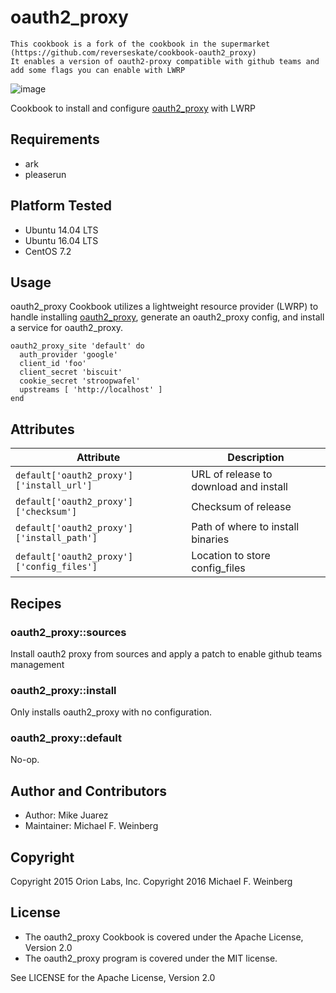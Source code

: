 # oauth2_proxy

```
This cookbook is a fork of the cookbook in the supermarket (https://github.com/reverseskate/cookbook-oauth2_proxy)
It enables a version of oauth2-proxy compatible with github teams and add some flags you can enable with LWRP
```

![image](https://circleci.com/gh/orion-cookbooks/oauth2_proxy/tree/master.svg?style=shield&circle-token=89bd4ccd24e3a88c0149ac1f3f8f82b936fe5017)

Cookbook to install and configure [oauth2_proxy](https://github.com/bitly/oauth2_proxy) with LWRP

## Requirements

* ark
* pleaserun

## Platform Tested

* Ubuntu 14.04 LTS
* Ubuntu 16.04 LTS
* CentOS 7.2

## Usage

oauth2_proxy Cookbook utilizes a lightweight resource provider (LWRP) to handle installing [oauth2_proxy](https://github.com/bitly/oauth2_proxy), generate an oauth2_proxy config, and install a service for oauth2_proxy.

```
oauth2_proxy_site 'default' do
  auth_provider 'google'
  client_id 'foo'
  client_secret 'biscuit'
  cookie_secret 'stroopwafel'
  upstreams [ 'http://localhost' ]
end
```

## Attributes

| Attribute | Description |
| --------- |-------------|
| `default['oauth2_proxy']['install_url']` | URL of release to download and install |
| `default['oauth2_proxy']['checksum']` | Checksum of release |
| `default['oauth2_proxy']['install_path']` | Path of where to install binaries |
| `default['oauth2_proxy']['config_files']` | Location to store config_files |


## Recipes

### oauth2_proxy::sources

Install oauth2 proxy from sources and apply a patch to enable github teams management

### oauth2_proxy::install

Only installs oauth2_proxy with no configuration.

### oauth2_proxy::default

No-op.

## Author and Contributors

* Author: Mike Juarez
* Maintainer: Michael F. Weinberg

## Copyright

Copyright 2015 Orion Labs, Inc.
Copyright 2016 Michael F. Weinberg

## License

* The oauth2_proxy Cookbook is covered under the Apache License, Version 2.0
* The oauth2_proxy program is covered under the MIT license.

See LICENSE for the Apache License, Version 2.0
